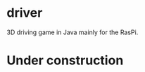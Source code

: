 driver
======

3D driving game in Java mainly for the RasPi.

Under construction
==================
